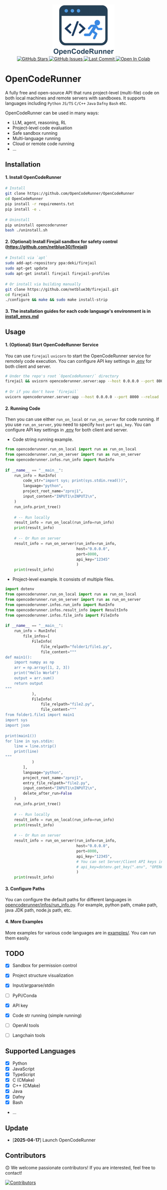 <div align="center">
  <img src="https://github.com/OpenCodeRunner/OpenCodeRunner/blob/main/assets/opencoderunner_v3_marginborder.png" alt="OpenCodeRunner Logo" width="200"/>
  <br>
  <a href="https://github.com/OpenCodeRunner/OpenCodeRunner/stargazers">
    <img alt="GitHub Stars" src="https://img.shields.io/github/stars/OpenCodeRunner/OpenCodeRunner?style=social">
  </a>
  <a href="https://github.com/OpenCodeRunner/OpenCodeRunner/issues">
    <img alt="GitHub Issues" src="https://img.shields.io/github/issues/OpenCodeRunner/OpenCodeRunner">
  </a>
  <a href="https://github.com/OpenCodeRunner/OpenCodeRunner/commits/main">
    <img alt="Last Commit" src="https://img.shields.io/github/last-commit/OpenCodeRunner/OpenCodeRunner">
  </a>
  <a href="https://colab.research.google.com/drive/1TyG3tdcU3UfYJKVPjP2lBiZOoZC-FEAh?usp=sharing">
    <img alt="Open In Colab" src="https://colab.research.google.com/assets/colab-badge.svg">
  </a>
</div>


# OpenCodeRunner
A fully free and open-source API that runs project-level (multi-file) code on both local machines and remote servers with sandboxes. It supports languages including `Python` `JS/TS` `C/C++` `Java` `Dafny` `Bash` etc.

OpenCodeRunner can be used in many ways:
- LLM, agent, reasoning, RL
- Project-level code evaluation
- Safe sandbox running
- Multi-language running
- Cloud or remote code running
- ...
## Installation
#### 1. Install OpenCodeRunner
```bash
# Install
git clone https://github.com/OpenCodeRunner/OpenCodeRunner
cd OpenCodeRunner
pip install -r requirements.txt
pip install -e .

# Uninstall
pip uninstall opencoderunner 
bash ./uninstall.sh
```
#### 2. (Optional) Install Firejail sandbox for safety control (https://github.com/netblue30/firejail)
```bash
# Install via `apt`
sudo add-apt-repository ppa:deki/firejail
sudo apt-get update
sudo apt-get install firejail firejail-profiles

# Or install via building manually
git clone https://github.com/netblue30/firejail.git
cd firejail
./configure && make && sudo make install-strip
```

#### 3. The installation guides for each code language's environment is in [install_envs.md](install_envs.md)


## Usage
#### 1. (Optional) Start OpenCodeRunner Service
You can use `firejail` `uvicorn` to start the OpenCodeRunner service for remotely code execution. You can configure API key settings in [.env](.env) for both client and server. 
```bash
# Under the repo's root `OpenCodeRunner/` directory
firejail && uvicorn opencoderunner.server:app --host 0.0.0.0 --port 8000 --reload

# Or if you don't have `firejail`
uvicorn opencoderunner.server:app --host 0.0.0.0 --port 8000 --reload
```
#### 2. Running Code
Then you can use either `run_on_local` or `run_on_server` for code running.
If you use `run_on_server`, you need to specify `host` `port` `api_key`. You can configure API key settings in [.env](.env) for both client and server.

- Code string running example.
```python
from opencoderunner.run_on_local import run as run_on_local
from opencoderunner.run_on_server import run as run_on_server
from opencoderunner.infos.run_info import RunInfo

if __name__ == "__main__":
    run_info = RunInfo(
        code_str="import sys; print(sys.stdin.read())",
        language="python",
        project_root_name="zproj1",  
        input_content="INPUT1\nINPUT2\n",
    )           
    run_info.print_tree()               

    # -- Run locally
    result_info = run_on_local(run_info=run_info)
    print(result_info)

    # -- Or Run on server
    result_info = run_on_server(run_info=run_info,
                                host="0.0.0.0",
                                port=8000,
                                api_key="12345"
                                )
    print(result_info)
```

- Project-level example. It consists of multiple files.
```python
import dotenv
from opencoderunner.run_on_local import run as run_on_local
from opencoderunner.run_on_server import run as run_on_server
from opencoderunner.infos.run_info import RunInfo
from opencoderunner.infos.result_info import ResultInfo
from opencoderunner.infos.file_info import FileInfo

if __name__ == "__main__":
    run_info = RunInfo(
        file_infos=[
            FileInfo(
                file_relpath="folder1/file1.py",
                file_content="""
def main1():
    import numpy as np
    arr = np.array([1, 2, 3])
    print("Hello World")
    output = arr.sum()
    return output
"""
            ),
            FileInfo(
                file_relpath="file2.py",
                file_content="""
from folder1.file1 import main1
import sys
import json

print(main1())
for line in sys.stdin:
    line = line.strip()
    print(line)
"""
            )
        ],
        language="python",
        project_root_name="zproj1",                   
        entry_file_relpath="file2.py",
        input_content="INPUT1\nINPUT2\n",
        delete_after_run=False
    )                               
    run_info.print_tree()

    # -- Run locally
    result_info = run_on_local(run_info=run_info)
    print(result_info)

    # -- Or Run on server
    result_info = run_on_server(run_info=run_info,
                                host="0.0.0.0",
                                port=8000,
                                api_key="12345",
                                # You can set Server/Client API keys in `.env`
                                # api_key=dotenv.get_key(".env", "OPENCODERUNNER_API_KEY") 
                                )
    print(result_info)
```


#### 3. Configure Paths
You can configure the default paths for different languages in [opencoderunner/infos/run_info.py](opencoderunner/infos/run_info.py). For example, python path, cmake path, java JDK path, node.js path, etc. 

#### 4. More Examples
More examples for various code languages are in [examples/](examples/). You can run them easily.

## TODO
- [x] Sandbox for permission control
- [x] Project structure visualization
- [x] Input/argparse/stdin 
- [ ] PyPi/Conda
- [x] API key
- [x] Code str running (simple running)
- [ ] OpenAI tools
- [ ] Langchain tools


## Supported Languages
- [x] Python
- [x] JavaScript
- [x] TypeScript
- [x] C (CMake)
- [x] C++ (CMake)
- [x] Java
- [x] Dafny
- [x] Bash
- ...


## Update
- [**2025-04-17**] Launch OpenCodeRunner


## Contributors
😊 We welcome passionate contributors! If you are interested, feel free to contact!

[![Contributors](https://contrib.rocks/image?repo=OpenCodeRunner/OpenCodeRunner)](https://github.com/OpenCodeRunner/OpenCodeRunner/graphs/contributors)

